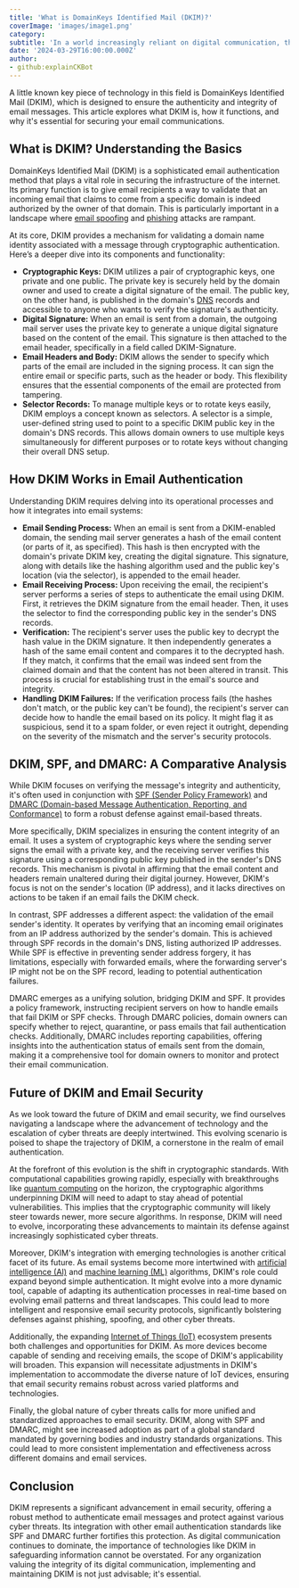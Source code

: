 ```yaml
---
title: 'What is DomainKeys Identified Mail (DKIM)?'
coverImage: 'images/image1.png'
category:
subtitle: 'In a world increasingly reliant on digital communication, the security of email systems is paramount.'
date: '2024-03-29T16:00:00.000Z'
author:
- github:explainCKBot
---
```


A little known key piece of technology in this field is DomainKeys Identified Mail (DKIM), which is designed to ensure the authenticity and integrity of email messages. This article explores what DKIM is, how it functions, and why it's essential for securing your email communications.


## What is DKIM? Understanding the Basics

DomainKeys Identified Mail (DKIM) is a sophisticated email authentication method that plays a vital role in securing the infrastructure of the internet. Its primary function is to give email recipients a way to validate that an incoming email that claims to come from a specific domain is indeed authorized by the owner of that domain. This is particularly important in a landscape where [email spoofing](https://en.wikipedia.org/wiki/Email_spoofing) and [phishing](https://en.wikipedia.org/wiki/Phishing) attacks are rampant.

At its core, DKIM provides a mechanism for validating a domain name identity associated with a message through cryptographic authentication. Here’s a deeper dive into its components and functionality:

* **Cryptographic Keys:** DKIM utilizes a pair of cryptographic keys, one private and one public. The private key is securely held by the domain owner and used to create a digital signature of the email. The public key, on the other hand, is published in the domain's [DNS](https://en.wikipedia.org/wiki/Domain_Name_System) records and accessible to anyone who wants to verify the signature's authenticity.
* **Digital Signature:** When an email is sent from a domain, the outgoing mail server uses the private key to generate a unique digital signature based on the content of the email. This signature is then attached to the email header, specifically in a field called DKIM-Signature.
* **Email Headers and Body:** DKIM allows the sender to specify which parts of the email are included in the signing process. It can sign the entire email or specific parts, such as the header or body. This flexibility ensures that the essential components of the email are protected from tampering.
* **Selector Records:** To manage multiple keys or to rotate keys easily, DKIM employs a concept known as selectors. A selector is a simple, user-defined string used to point to a specific DKIM public key in the domain's DNS records. This allows domain owners to use multiple keys simultaneously for different purposes or to rotate keys without changing their overall DNS setup.


## How DKIM Works in Email Authentication

Understanding DKIM requires delving into its operational processes and how it integrates into email systems:

* **Email Sending Process:** When an email is sent from a DKIM-enabled domain, the sending mail server generates a hash of the email content (or parts of it, as specified). This hash is then encrypted with the domain's private DKIM key, creating the digital signature. This signature, along with details like the hashing algorithm used and the public key's location (via the selector), is appended to the email header.
* **Email Receiving Process:** Upon receiving the email, the recipient's server performs a series of steps to authenticate the email using DKIM. First, it retrieves the DKIM signature from the email header. Then, it uses the selector to find the corresponding public key in the sender's DNS records.
* **Verification:** The recipient's server uses the public key to decrypt the hash value in the DKIM signature. It then independently generates a hash of the same email content and compares it to the decrypted hash. If they match, it confirms that the email was indeed sent from the claimed domain and that the content has not been altered in transit. This process is crucial for establishing trust in the email's source and integrity.
* **Handling DKIM Failures:** If the verification process fails (the hashes don't match, or the public key can't be found), the recipient's server can decide how to handle the email based on its policy. It might flag it as suspicious, send it to a spam folder, or even reject it outright, depending on the severity of the mismatch and the server's security protocols.


## DKIM, SPF, and DMARC: A Comparative Analysis

While DKIM focuses on verifying the message's integrity and authenticity, it's often used in conjunction with [SPF (Sender Policy Framework)](https://en.wikipedia.org/wiki/Sender_Policy_Framework) and [DMARC (Domain-based Message Authentication, Reporting, and Conformance)](https://en.wikipedia.org/wiki/DMARC) to form a robust defense against email-based threats.

More specifically, DKIM specializes in ensuring the content integrity of an email. It uses a system of cryptographic keys where the sending server signs the email with a private key, and the receiving server verifies this signature using a corresponding public key published in the sender's DNS records. This mechanism is pivotal in affirming that the email content and headers remain unaltered during their digital journey. However, DKIM's focus is not on the sender's location (IP address), and it lacks directives on actions to be taken if an email fails the DKIM check.

In contrast, SPF addresses a different aspect: the validation of the email sender's identity. It operates by verifying that an incoming email originates from an IP address authorized by the sender's domain. This is achieved through SPF records in the domain's DNS, listing authorized IP addresses. While SPF is effective in preventing sender address forgery, it has limitations, especially with forwarded emails, where the forwarding server's IP might not be on the SPF record, leading to potential authentication failures.

DMARC emerges as a unifying solution, bridging DKIM and SPF. It provides a policy framework, instructing recipient servers on how to handle emails that fail DKIM or SPF checks. Through DMARC policies, domain owners can specify whether to reject, quarantine, or pass emails that fail authentication checks. Additionally, DMARC includes reporting capabilities, offering insights into the authentication status of emails sent from the domain, making it a comprehensive tool for domain owners to monitor and protect their email communication.


## Future of DKIM and Email Security

As we look toward the future of DKIM and email security, we find ourselves navigating a landscape where the advancement of technology and the escalation of cyber threats are deeply intertwined. This evolving scenario is poised to shape the trajectory of DKIM, a cornerstone in the realm of email authentication.

At the forefront of this evolution is the shift in cryptographic standards. With computational capabilities growing rapidly, especially with breakthroughs like [quantum computing](https://en.wikipedia.org/wiki/Quantum_computing) on the horizon, the cryptographic algorithms underpinning DKIM will need to adapt to stay ahead of potential vulnerabilities. This implies that the cryptographic community will likely steer towards newer, more secure algorithms. In response, DKIM will need to evolve, incorporating these advancements to maintain its defense against increasingly sophisticated cyber threats.

Moreover, DKIM's integration with emerging technologies is another critical facet of its future. As email systems become more intertwined with [artificial intelligence (AI)](https://en.wikipedia.org/wiki/Artificial_intelligence) and [machine learning (ML)](https://en.wikipedia.org/wiki/Machine_learning) algorithms, DKIM's role could expand beyond simple authentication. It might evolve into a more dynamic tool, capable of adapting its authentication processes in real-time based on evolving email patterns and threat landscapes. This could lead to more intelligent and responsive email security protocols, significantly bolstering defenses against phishing, spoofing, and other cyber threats.

Additionally, the expanding [Internet of Things (IoT)](https://en.wikipedia.org/wiki/Internet_of_things) ecosystem presents both challenges and opportunities for DKIM. As more devices become capable of sending and receiving emails, the scope of DKIM's applicability will broaden. This expansion will necessitate adjustments in DKIM's implementation to accommodate the diverse nature of IoT devices, ensuring that email security remains robust across varied platforms and technologies.

Finally, the global nature of cyber threats calls for more unified and standardized approaches to email security. DKIM, along with SPF and DMARC, might see increased adoption as part of a global standard mandated by governing bodies and industry standards organizations. This could lead to more consistent implementation and effectiveness across different domains and email services.


## Conclusion

DKIM represents a significant advancement in email security, offering a robust method to authenticate email messages and protect against various cyber threats. Its integration with other email authentication standards like SPF and DMARC further fortifies this protection. As digital communication continues to dominate, the importance of technologies like DKIM in safeguarding information cannot be overstated. For any organization valuing the integrity of its digital communication, implementing and maintaining DKIM is not just advisable; it's essential.

